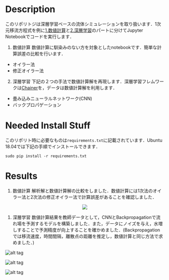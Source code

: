 # Description

このリポリトジは深層学習ベースの流体シミュレーションを取り扱います．1次元移流方程式を例に[1.数値計算](https://github.com/yutaeis/deep-learning-based-computational-fluid-dynamics/blob/master/src/cfd_1d_convectioin.ipynb)と[2.深層学習](https://github.com/yutaeis/deep-learning-based-computational-fluid-dynamics/blob/master/src/dl_1d_convectioin.ipynb)のパートに分けてJupyter Notebookでコードを実行します．

1. 数値計算
数値計算に馴染みのない方を対象としたnotebookです．簡単な計算誤差の比較を行います．
- オイラー法
- 修正オイラー法

2. 深層学習
下記の２つの手法で数値計算解を再現します．深層学習フレムワークは[Chainer](https://chainer.org/)を，データは数値計算解を利用します．
- 畳み込みニューラルネットワーク(CNN)
- バックプロパゲーション


# Needed Install Stuff
このリポリト時に必要なものは```requirements.txt```に記載されています．Ubuntu 18.04では下記の手順でインストールできます．

```
sudo pip install -r requirements.txt
```


# Results

1. 数値計算
解析解と数値計算解の比較をしました．数値計算には1次法のオイラー法と2次法の修正オイラー法で計算誤差があることを確認しました．


<div align="center">
<img src="./results/cfd-1d-convection.gif"/>
</div>

1. 深層学習
数値計算結果を教師データとして，CNNとBackpropagationで流れ場を予測するモデルを構築しました．また，データにノイズを与え，水増しすることで予測精度が向上することを確かめました．(Backpropagationでは移流速度，時間間隔，離散点の距離を推定し，数値計算と同じ方法で求めました．)

![alt tag](./results/cnn-1d-convection.gif)

![alt tag](./results/cnn-noise-1d-convection.gif)

![alt tag](./results/backprop-1d-convection.gif)
